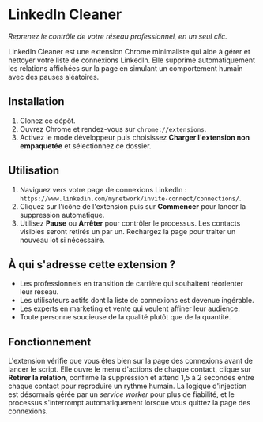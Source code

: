 # LinkedIn Cleaner

*Reprenez le contrôle de votre réseau professionnel, en un seul clic.*

LinkedIn Cleaner est une extension Chrome minimaliste qui aide à gérer et nettoyer votre liste de connexions LinkedIn. Elle supprime automatiquement les relations affichées sur la page en simulant un comportement humain avec des pauses aléatoires.

## Installation
1. Clonez ce dépôt.
2. Ouvrez Chrome et rendez-vous sur `chrome://extensions`.
3. Activez le mode développeur puis choisissez **Charger l'extension non empaquetée** et sélectionnez ce dossier.

## Utilisation
1. Naviguez vers votre page de connexions LinkedIn : `https://www.linkedin.com/mynetwork/invite-connect/connections/`.
2. Cliquez sur l'icône de l'extension puis sur **Commencer** pour lancer la suppression automatique.
3. Utilisez **Pause** ou **Arrêter** pour contrôler le processus. Les contacts visibles seront retirés un par un. Rechargez la page pour traiter un nouveau lot si nécessaire.

## À qui s'adresse cette extension ?
- Les professionnels en transition de carrière qui souhaitent réorienter leur réseau.
- Les utilisateurs actifs dont la liste de connexions est devenue ingérable.
- Les experts en marketing et vente qui veulent affiner leur audience.
- Toute personne soucieuse de la qualité plutôt que de la quantité.

## Fonctionnement
L'extension vérifie que vous êtes bien sur la page des connexions avant de lancer le script. Elle ouvre le menu d'actions de chaque contact, clique sur **Retirer la relation**, confirme la suppression et attend 1,5 à 2 secondes entre chaque contact pour reproduire un rythme humain. La logique d'injection est désormais gérée par un *service worker* pour plus de fiabilité, et le processus s'interrompt automatiquement lorsque vous quittez la page des connexions.
